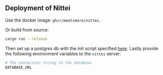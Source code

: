 ## Deployment of Nittei

Use the docker image: `ghcr/meetsmore/nittei`.

Or build from source:

```bash
cargo run --release
```

Then set up a postgres db with the init script specified [here](../crates/infra/migrations/dbinit.sql).
Lastly provide the following environment variables to the `nittei` server:

```bash
# The connection string to the database
DATABASE_URL
```

